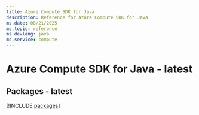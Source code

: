 ```yaml
---
title: Azure Compute SDK for Java
description: Reference for Azure Compute SDK for Java
ms.date: 08/21/2025
ms.topic: reference
ms.devlang: java
ms.service: compute
---
```

# Azure Compute SDK for Java - latest
## Packages - latest
[!INCLUDE [packages](compute-index.md)]